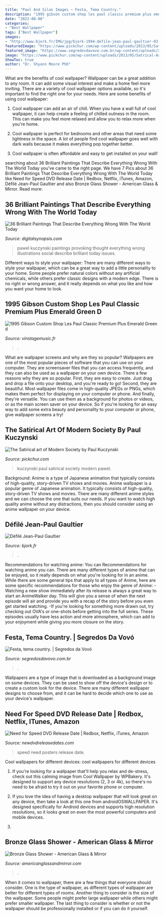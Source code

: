 ```yaml
---
title: "Paul And Silas Images ~ Festa, Tema Country."
description: "1995 gibson custom shop les paul classic premium plus emerald green d"
date: "2022-08-08"
categories:
- "Best Wallpaper"
tags: ["Best Wallpaper"]
images:
- "http://www.bjork.fr/IMG/jpg/bjork-1994-defile-jean-paul-gaultier-03.jpg"
featuredImage: "https://www.pickchur.com/wp-content/uploads/2013/05/Satrical-Art-by-Paul-Kuczynski-10.jpg"
featured_image: "https://www.segredosdavovo.com.br/wp-content/uploads/2011/04/segredos-da-vovo-festa-country4.jpg"
image: "https://www.pickchur.com/wp-content/uploads/2013/05/Satrical-Art-by-Paul-Kuczynski-10.jpg"
ShowToc: true
author: "Dr. Shyann Moore PhD"
---
```



What are the benefits of cool wallpaper?
Wallpaper can be a great addition to any room. It can add some visual interest and make a home feel more inviting. There are a variety of cool wallpaper options available, so it's important to find the right one for your needs. Here are some benefits of using cool wallpaper: 
1. Cool wallpaper can add an air of chill. When you have a wall full of cool wallpaper, it can help create a feeling of chilled outness in the room. This can make you feel more relaxed and allow you to relax more when you're home. 

2. Cool wallpaper is perfect for bedrooms and other areas that need some lightness in the space. A lot of people find cool wallpaper goes well with dark walls because it makes everything pop together better. 

3. Cool wallpaper is often affordable and easy to get installed on your wall!

	

		
searching about 36 Brilliant Paintings That Describe Everything Wrong With The World Today you've came to the right page. We have 7 Pics about 36 Brilliant Paintings That Describe Everything Wrong With The World Today like Need for Speed DVD Release Date | Redbox, Netflix, iTunes, Amazon, Défilé Jean-Paul Gaultier and also Bronze Glass Shower - American Glass &amp; Mirror. Read more:
		
    
## 36 Brilliant Paintings That Describe Everything Wrong With The World Today

<img loading=lazy src="http://digitalsynopsis.com/wp-content/uploads/2014/10/thought-provoking-paintings-pawel-kuczynski-30.jpg" onerror="this.onerror=null;this.src='https://tse3.mm.bing.net/th?id=OIP.QcffVMJmDGDrLyGXnNShuAHaKx&amp;pid=15.1';" alt="36 Brilliant Paintings That Describe Everything Wrong With The World Today">

_Source: digitalsynopsis.com_

>pawel kuczynski paintings provoking thought everything wrong illustrations social describe brilliant today issues. 

	

Different ways to style your wallpaper:
There are many different ways to style your wallpaper, which can be a great way to add a little personality to your home. Some people prefer natural colors without any artificial chemicals, while others prefer classic designs with a modern edge. There is no right or wrong answer, and it really depends on what you like and how you want your home to look.

    
## 1995 Gibson Custom Shop Les Paul Classic Premium Plus Emerald Green D

<img loading=lazy src="https://www.vinstagemusic.fr/data/photos/articles/galeries/3426-6-1995-gibson-custom-shop-les-paul-classic-premium-plus-emerald-green.jpg" onerror="this.onerror=null;this.src='https://tse2.mm.bing.net/th?id=OIP._C3LuR2meAqRhEHDQgBwiQHaMT&amp;pid=15.1';" alt="1995 Gibson Custom Shop Les Paul Classic Premium Plus Emerald Green d">

_Source: vinstagemusic.fr_

>. 

	

What are wallpaper screens and why are they so popular?
Wallpapers are one of the most popular pieces of software that you can use on your computer. They are screensaver files that you can access frequently, and they can also be used as a wallpaper on your own device. There a few reasons why they are so popular. First, they are easy to create. Just drag and drop a file onto your desktop, and you're ready to go! Second, they are beautiful. Most wallpaper files come in high-quality JPEGs or PNGs, which makes them perfect for displaying on your computer or phone. And finally, they're versatile. You can use them as a background for photos or videos, or as the main screen saver on your device. So if you're looking for an easy way to add some extra beauty and personality to your computer or phone, give wallpaper screens a try!

    
## The Satirical Art Of Modern Society By Paul Kuczynski

<img loading=lazy src="https://www.pickchur.com/wp-content/uploads/2013/05/Satrical-Art-by-Paul-Kuczynski-10.jpg" onerror="this.onerror=null;this.src='https://tse2.mm.bing.net/th?id=OIP.CBcv97KyGCt6rA3B797L_QHaMR&amp;pid=15.1';" alt="The Satirical art of Modern Society by Paul Kuczynski">

_Source: pickchur.com_

>kuczynski paul satirical society modern pawel. 

	

Background: Anime is a type of Japanese animation that typically consists of high-quality, story-driven TV shows and movies.
Anime wallpaper is a popular genre of Japanese animation. It typically consists of high-quality, story-driven TV shows and movies. There are many different anime styles and we can choose the one that suits our needs. If you want to watch high quality anime without any distractions, then you should consider using an anime wallpaper on your device.

    
## Défilé Jean-Paul Gaultier

<img loading=lazy src="http://www.bjork.fr/IMG/jpg/bjork-1994-defile-jean-paul-gaultier-03.jpg" onerror="this.onerror=null;this.src='https://tse2.mm.bing.net/th?id=OIP.Hh4XtsGuubLeI85Tm4O0rwHaK7&amp;pid=15.1';" alt="Défilé Jean-Paul Gaultier">

_Source: bjork.fr_

>. 

	

Recommendations for watching anime: You can
Recommendations for watching anime you can. There are many different types of anime that can be enjoyed, so it really depends on what you're looking for in an anime. While there are some general tips that apply to all types of Anime, here are some specific recommendations for those who enjoy the genre of Anime: 
-Watching a new show immediately after its release is always a great way to start an AnimeWalker day. This will give you a sense of when the next episode will air and provide you with a recap of the story before you even get started watching. 
-If you're looking for something more drawn out, try checking out OVA's or one-shots before getting into the full series. These episodes usually have less action and more atmosphere, which can add to your enjoyment while giving you more closure on the story.

    
## Festa, Tema Country. | Segredos Da Vovó

<img loading=lazy src="https://www.segredosdavovo.com.br/wp-content/uploads/2011/04/segredos-da-vovo-festa-country4.jpg" onerror="this.onerror=null;this.src='https://tse2.mm.bing.net/th?id=OIP.9pFWFFv9Pwu5FY_ivpJIzgHaJ4&amp;pid=15.1';" alt="Festa, tema country. | Segredos da Vovó">

_Source: segredosdavovo.com.br_

>. 

	

Wallpapers are a type of image that is downloaded as a background image on some devices. They can be used to show off the device's design or to create a custom look for the device. There are many different wallpaper designs to choose from, and it can be hard to decide which one to use as your device's wallpaper.

    
## Need For Speed DVD Release Date | Redbox, Netflix, ITunes, Amazon

<img loading=lazy src="http://www.newdvdreleasedates.com/images/posters/large/need-for-speed-2014-03.jpg" onerror="this.onerror=null;this.src='https://tse1.mm.bing.net/th?id=OIP.kN-cLWAHwktgd-sKlY1qlwHaLH&amp;pid=15.1';" alt="Need for Speed DVD Release Date | Redbox, Netflix, iTunes, Amazon">

_Source: newdvdreleasedates.com_

>speed need posters release date. 

	

Cool wallpapers for different devices:
cool wallpapers for different devices 

1. If you're looking for a wallpaper that'll help you relax and de-stress, check out this calming image from Cool Wallpaper by WPBakery. It's designed to support any device resolutions (2, 3 or 4k), so there's no need to be afraid to try it out on your favorite phone or computer.

2. If you love the idea of having a desktop wallpaper that will look great on any device, then take a look at this one from androidOSWALLPAPER. It's designed specifically for Android devices and supports high resolution resolutions, so it looks great on even the most powerful computers and mobile devices.

3.

    
## Bronze Glass Shower - American Glass &amp; Mirror

<img loading=lazy src="https://www.americanglassandmirror.com/wp-content/uploads/2017/05/G.-Bronze-Glass-768x1024.jpg" onerror="this.onerror=null;this.src='https://tse4.mm.bing.net/th?id=OIP.CJ2CWocxUVEL5CKaqoxb1QHaJ4&amp;pid=15.1';" alt="Bronze Glass Shower - American Glass &amp; Mirror">

_Source: americanglassandmirror.com_

>. 

	

When it comes to wallpaper, there are a few things that everyone should consider. One is the type of wallpaper, as different types of wallpaper are better for different types of rooms. Another thing to consider is the size of the wallpaper. Some people might prefer large wallpaper while others might prefer smaller wallpaper. The last thing to consider is whether or not the wallpaper should be professionally installed or if you can do it yourself.

